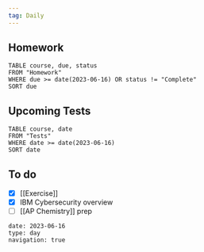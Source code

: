 ```yaml
---
tag: Daily
---
```

## Homework
```dataview
TABLE course, due, status
FROM "Homework" 
WHERE due >= date(2023-06-16) OR status != "Complete"
SORT due
```
## Upcoming Tests
```dataview
TABLE course, date
FROM "Tests" 
WHERE date >= date(2023-06-16)
SORT date
```
## To do
- [x] [[Exercise]]
- [x] IBM Cybersecurity overview
- [ ] [[AP Chemistry]] prep

```gEvent
date: 2023-06-16
type: day
navigation: true
```
